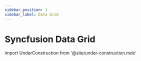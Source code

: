 ```yaml
---
sidebar_position: 1
sidebar_label: Data Grid
---
```


# Syncfusion Data Grid

import UnderConstruction from  '@site/under-construction.mdx'

<UnderConstruction />
